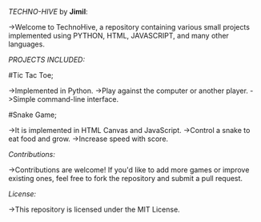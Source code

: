 *TECHNO-HIVE* by **Jimil**:

->Welcome to TechnoHive, a repository containing various small projects implemented using PYTHON, HTML, JAVASCRIPT, and many other languages.


*PROJECTS INCLUDED:*

#Tic Tac Toe;

->Implemented in Python.
->Play against the computer or another player.
->Simple command-line interface.

#Snake Game;

->It is implemented in HTML Canvas and JavaScript.
->Control a snake to eat food and grow.
->Increase speed with score.


*Contributions:*

->Contributions are welcome! If you'd like to add more games or improve existing ones, feel free to fork the repository and submit a pull request.


*License:*

->This repository is licensed under the MIT License.
